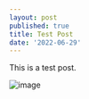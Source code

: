 ```yaml
---
layout: post
published: true
title: Test Post
date: '2022-06-29'
---
```

This is a test post.

![image](https://user-images.githubusercontent.com/1943599/176562112-3e16371a-416e-4658-bfb3-071a805b12ef.png)
